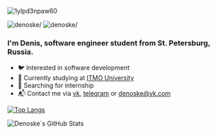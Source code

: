![1ylpd3npaw60](https://media.tenor.com/K4GIlCNuJu4AAAAC/mr-bean.gif)
<p align="left"> 
  <img src=https://komarev.com/ghpvc/?username=denoske&color=C70039&label=PROFILE+VIEWS alt=denoske/> 
  <img src=https://badges.pufler.dev/years/denoske alt=denoske/> 
</p>

 ### I'm Denis, software engineer student from St. Petersburg, Russia.
 
 * 🐦 Interested in software development
 * 📑 Currently studying at [ITMO University](https://itmo.ru/ru/)
 * 🐳 Searching for internship
 * 📬 Contact me via [vk](https://vk.com/denoske), [telegram](https://t.me/Denoske) or <denoske@vk.com>
 
 [![Top Langs](https://github-readme-stats.vercel.app/api/top-langs/?username=denoske&layout=compact)](https://github.com/anuraghazra/github-readme-stats)

<img align="left" alt="Denoske`s GitHub Stats" src="https://github-readme-stats.vercel.app/api?username=Denoske&show_icons=true&theme=light&rank_icon=github" />


